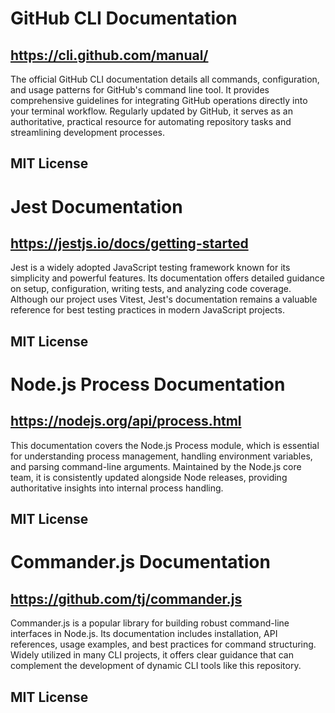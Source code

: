 # GitHub CLI Documentation
## https://cli.github.com/manual/
The official GitHub CLI documentation details all commands, configuration, and usage patterns for GitHub's command line tool. It provides comprehensive guidelines for integrating GitHub operations directly into your terminal workflow. Regularly updated by GitHub, it serves as an authoritative, practical resource for automating repository tasks and streamlining development processes.
## MIT License

# Jest Documentation
## https://jestjs.io/docs/getting-started
Jest is a widely adopted JavaScript testing framework known for its simplicity and powerful features. Its documentation offers detailed guidance on setup, configuration, writing tests, and analyzing code coverage. Although our project uses Vitest, Jest's documentation remains a valuable reference for best testing practices in modern JavaScript projects.
## MIT License

# Node.js Process Documentation
## https://nodejs.org/api/process.html
This documentation covers the Node.js Process module, which is essential for understanding process management, handling environment variables, and parsing command-line arguments. Maintained by the Node.js core team, it is consistently updated alongside Node releases, providing authoritative insights into internal process handling.
## MIT License

# Commander.js Documentation
## https://github.com/tj/commander.js
Commander.js is a popular library for building robust command-line interfaces in Node.js. Its documentation includes installation, API references, usage examples, and best practices for command structuring. Widely utilized in many CLI projects, it offers clear guidance that can complement the development of dynamic CLI tools like this repository.
## MIT License
